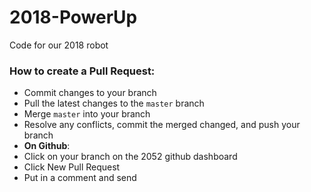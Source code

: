 # 2018-PowerUp
Code for our 2018 robot

 ### How to create a Pull Request:
 * Commit changes to your branch
 * Pull the latest changes to the `master` branch
 * Merge `master` into your branch
 * Resolve any conflicts, commit the merged changed, and push your branch
 * **On Github**:
 * Click on your branch on the 2052 github dashboard
 * Click New Pull Request
 * Put in a comment and send
